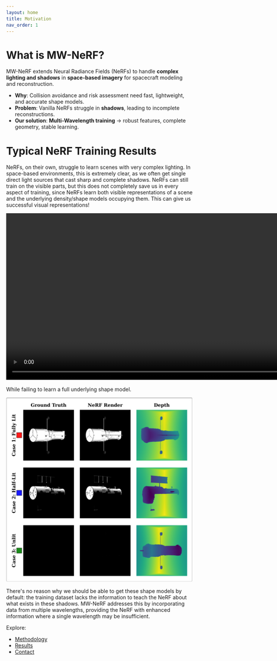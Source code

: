 ```yaml
---
layout: home
title: Motivation
nav_order: 1
---
```

# What is MW-NeRF?

MW-NeRF extends Neural Radiance Fields (NeRFs) to handle **complex lighting and shadows** in **space-based imagery** for spacecraft modeling and reconstruction.

- **Why**: Collision avoidance and risk assessment need fast, lightweight, and accurate shape models.
- **Problem**: Vanilla NeRFs struggle in **shadows**, leading to incomplete reconstructions.
- **Our solution**: **Multi-Wavelength training** → robust features, complete geometry, stable learning.

# Typical NeRF Training Results

NeRFs, on their own, struggle to learn scenes with very complex lighting. In space-based environments, this is extremely clear, as we often get single direct light sources that cast sharp and complete shadows. NeRFs can still train on the visible parts, but this does not completely save us in every aspect of training, since NeRFs learn both visible representations of a scene and the underlying density/shape models occupying them. This can give us successful visual representations!

<video width="900" controls autoplay loop muted>
  <source src="https://raw.githubusercontent.com/Logggy/MW-NeRF-Project/main/assets/nerfanim.mp4" type="video/mp4">
</video>

While failing to learn a full underlying shape model.

![NeRF Outputs Alongside GT Images](https://raw.githubusercontent.com/Logggy/MW-NeRF-Project/main/assets/hubble_triplets.png)

There's no reason why we should be able to get these shape models by default: the training dataset lacks the information to teach the NeRF about what exists in these shadows. MW-NeRF addresses this by incorporating data from multiple wavelengths, providing the NeRF with enhanced information where a single wavelength may be insufficient.

Explore:
- [Methodology](./methodology.md)
- [Results](./results.md)
- [Contact](./contact.md)
